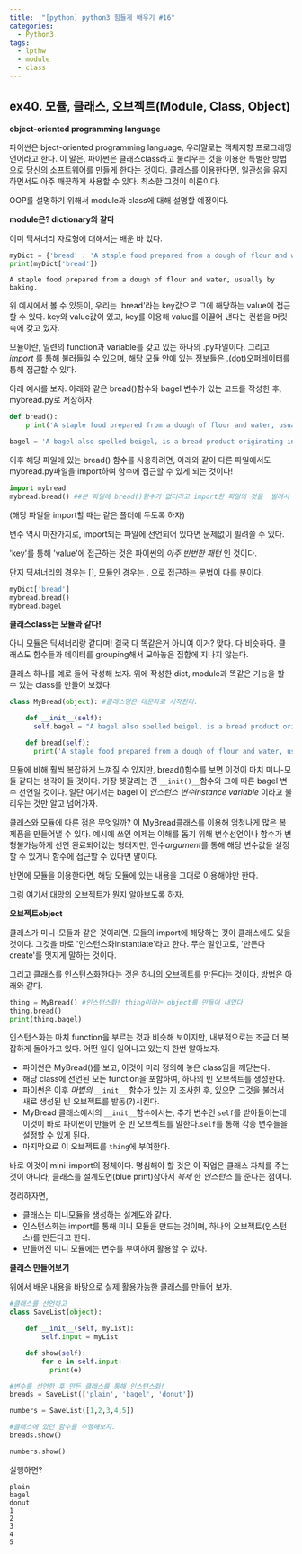 ```yaml
---
title:  "[python] python3 힘들게 배우기 #16"
categories:
  - Python3
tags:
  - lpthw
  - module
  - class
---
```



## ex40. 모듈, 클래스, 오브젝트(Module, Class, Object)

**object-oriented programming language**

파이썬은 bject-oriented programming language, 우리말로는 객체지향 프로그래밍 언어라고 한다. 이 말은, 파이썬은 클래스class라고 불리우는 것을 이용한 특별한 방법으로 당신의 소프트웨어를 만들게 한다는 것이다. 클래스를 이용한다면, 일관성을 유지하면서도 아주 깨끗하게 사용할 수 있다. 최소한 그것이 이론이다.

OOP를 설명하기 위해서 module과 class에 대해 설명할 예정이다.

**module은? dictionary와 같다**

이미 딕셔너리 자료형에 대해서는 배운 바 있다.

```python
myDict = {'bread' : 'A staple food prepared from a dough of flour and water, usually by baking.'}
print(myDict['bread'])
```
```
A staple food prepared from a dough of flour and water, usually by baking.
```


위 예시에서 볼 수 있듯이, 우리는 'bread'라는 key값으로 그에 해당하는 value에 접근할 수 있다. key와 value값이 있고, key를 이용해 value를 이끌어 낸다는 컨셉을 머릿속에 갖고 있자.

모듈이란, 일련의 function과 variable를 갖고 있는 하나의  .py파일이다. 그리고 *import* 를 통해 불러들일 수 있으며, 해당 모듈 안에 있는 정보들은 .(dot)오퍼레이터를 통해 접근할 수 있다.

아래 예시를 보자. 아래와 같은 bread()함수와 bagel 변수가 있는 코드를 작성한 후, mybread.py로 저장하자.

```python
def bread():
    print('A staple food prepared from a dough of flour and water, usually by baking.')

bagel = 'A bagel also spelled beigel, is a bread product originating in the Jewish communities of Poland.'
```

이후 해당 파일에 있는 bread() 함수를 사용하려면, 아래와 같이 다른 파일에서도 mybread.py파일을 import하여 함수에 접근할 수 있게 되는 것이다!

```python
import mybread
mybread.bread() ##본 파일에 bread()함수가 없더라고 import한 파일의 것을  빌려서 이용가능하다.
```

(해당 파일을 import할 때는 같은 폴더에 두도록 하자)

변수 역시 마찬가지로, import되는 파일에 선언되어 있다면 문제없이 빌려쓸 수 있다.


'key'를 통해 'value'에 접근하는 것은 파이썬의 *아주 빈번한 패턴* 인 것이다.

단지 딕셔너리의 경우는 [], 모듈인 경우는 . 으로 접근하는 문법이 다를 분이다.

```python
myDict['bread']
mybread.bread()
mybread.bagel
````


**클래스class는 모듈과 같다!**

아니 모듈은 딕셔너리랑 같다며! 결국 다 똑같은거 아니여 이거?
맞다. 다 비슷하다. 클래스도 함수들과 데이터를 grouping해서 모아놓은 집합에 지나지 않는다.

클래스 하나를 예로 들어 작성해 보자. 위에 작성한 dict, module과 똑같은 기능을 할 수 있는 class를 만들어 보겠다.

```python
class MyBread(object): #클래스명은 대문자로 시작한다.

    def __init__(self):
      self.bagel = "A bagel also spelled beigel, is a bread product originating in the Jewish communities of Poland."

    def bread(self):
      print('A staple food prepared from a dough of flour and water, usually by baking.')
```

모듈에 비해 훨씩 복잡하게 느껴질 수 있지만, bread()함수를 보면 이것이 마치 미니-모듈 같다는 생각이 들 것이다. 가장 헷갈리는 건 `__init()__`함수와 그에 따른 bagel 변수 선언일 것이다. 일단 여기서는 bagel 이 *인스턴스 변수instance variable* 이라고 불리우는 것만 알고 넘어가자.

클래스와 모듈에 다른 점은 무엇일까? 이 MyBread클래스를 이용해 엄청나게 많은 복제품을 만들어낼 수 있다. 예시에 쓰인 예제는 이해를 돕기 위해 변수선언이나 함수가 변형불가능하게 선언 완료되어있는 형태지만, 인수*argument*를 통해 해당 변수값을 설정할 수 있거나 함수에 접근할 수 있다면 말이다.

반면에 모듈을 이용한다면, 해당 모듈에 있는 내용을 그대로 이용해야만 한다.

그럼 여기서 대망의 오브젝트가 뭔지 알아보도록 하자.

**오브젝트object**

클래스가 미니-모듈과 같은 것이라면, 모듈의 import에 해당하는 것이 클래스에도 있을 것이다. 그것을 바로 '인스턴스화instantiate'라고 한다. 무슨 말인고로, '만든다create'를 멋지게 말하는 것이다.

그리고 클래스를 인스턴스화한다는 것은 하나의 오브젝트를 만든다는 것이다. 방법은 아래와 같다.

```Python
thing = MyBread() #인스턴스화! thing이라는 object를 만들어 내었다
thing.bread()
print(thing.bagel)
```

인스턴스화는 마치 function을 부르는 것과 비슷해 보이지만, 내부적으로는 조금 더 복잡하게 돌아가고 있다. 어떤 일이 일어나고 있는지 한번 알아보자.

- 파이썬은 MyBread()를 보고, 이것이 미리 정의해 놓은 class임을 깨닫는다.
- 해당 class에 선언된 모든 function을 포함하여, 하나의 빈 오브젝트를 생성한다.
- 파이썬은 이후 *마법의* `__init__` 함수가 있는 지 조사한 후, 있으면 그것을 불러서 새로 생성된 빈 오브젝트를 발동(?)시킨다.
- MyBread 클래스에서의 `__init__`함수에서는, 추가 변수인 `self`를 받아들이는데 이것이 바로 파이썬이 만들어 준 빈 오브젝트를 말한다.`self`를 통해 각종 변수들을 설정할 수 있게 된다.
- 마지막으로 이 오브젝트를 `thing`에 부여한다.

바로 이것이 mini-import의 정체이다. 명심해야 할 것은 이 작업은 클래스 자체를 주는 것이 아니라, 클래스를 설계도면(blue print)삼아서 *복제* 한 *인스턴스* 를 준다는 점이다.

정리하자면,

- 클래스는 미니모듈을 생성하는 설계도와 같다.
- 인스턴스화는 import를 통해 미니 모듈을 만드는 것이며, 하나의 오브젝트(인스턴스)를 만든다고 한다.
- 만들어진 미니 모듈에는 변수를 부여하여 활용할 수 있다.


**클래스 만들어보기**

위에서 배운 내용을 바탕으로 실제 활용가능한 클래스를 만들어 보자.

```python
#클래스를 선언하고
class SaveList(object):

    def __init__(self, myList):
        self.input = myList

    def show(self):
        for e in self.input:
          print(e)

#변수를 선언한 후 만든 클래스를 통해 인스턴스화!
breads = SaveList(['plain', 'bagel', 'donut'])

numbers = SaveList([1,2,3,4,5])

#클래스에 있던 함수를 수행해보자.
breads.show()

numbers.show()
```

실행하면?

```
plain
bagel
donut
1
2
3
4
5
```
